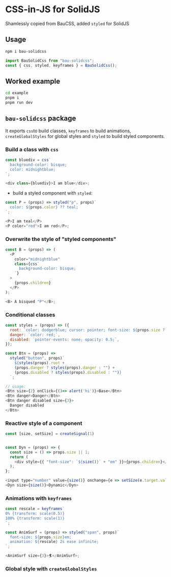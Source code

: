 # CSS-in-JS for SolidJS

Shamlessly copied from BauCSS, added `styled` for SolidJS

## Usage

```bash
npm i bau-solidcss
```

```js
import BauSolidCss from "bau-solidcss";
const { css, styled, keyframes } = BauSolidCss();
```

## Worked example

```bash
cd example
pnpm i
pnpm run dev
```

## `bau-solidcss` package

It exports `css`to build classes, `keyframes` to build animations, `createGlobalStyles` for global styles and `styled` to build styled components.

### Build a class with `css`

```js
const bluediv = css`
  background-color: bisque;
  color: midnightblue;
`;

<div class={bluediv}>I am blue</div>;
```

- build a styled component with `styled`:

```js
const P = (props) => styled("p", props)`
  color: ${props.color} ?? teal;
`;

<P>I am teal</P>
<P color="red">I am red</P>;
```

### Overwrite the style of "styled components"

```js
const B = (props) => (
  <P
    color="midnightblue"
    class={css`
      background-color: bisque;
    `}
  >
    {props.children}
  </P>
);

<B> A bisqued "P"</B>;
```

### Conditional classes

```js
const styles = (props) => ({
  root: `color: dodgerblue; cursor: pointer; font-size: ${props.size ?? 1}em;`,
  danger: `color: red;`,
  disabled: `pointer-events: none; opacity: 0.5;`,
});

const Btn = (props) =>
  styled("button", props)`
    ${styles(props).root +
    (props.danger ? styles(props).danger : "") +
    (props.disabled ? styles(props).disabled : "")}
  `;

// usage:
<Btn size={2} onClick={()=> alert('hi')}>Base</Btn>
<Btn danger>Danger</Btn>
<Btn danger disabled size={3}>
  Danger disabled
</Btn>
```

### Reactive style of a component

```js
const [size, setSize] = createSignal(1)


const Dyn = (props) => {
  const size = () => props.size || 1;
  return (
    <div style={{ "font-size": `${size()}` + "em" }}>{props.children}</div>
  );
};

<input type="number" value={size()} onchange={e => setSize(e.target.value)} />
<Dyn size={size()}>Dynamic</Dyn>
```

### Animations with `keyframes`

```js
const rescale = keyframes`
0% {transform: scale(0.5)}
100% {transform: scale(1)}
`;

const AnimSurf = (props) => styled("span", props)`
  font-size: ${props.size}em;
  animation: ${rescale} 2s ease infinite;
`;

<AnimSurf size={3}>🏄</AnimSurf>;
```

### Global style with `createGlobalStyles`
